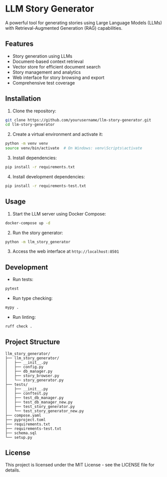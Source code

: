 # LLM Story Generator

A powerful tool for generating stories using Large Language Models (LLMs) with Retrieval-Augmented Generation (RAG) capabilities.

## Features

- Story generation using LLMs
- Document-based context retrieval
- Vector store for efficient document search
- Story management and analytics
- Web interface for story browsing and export
- Comprehensive test coverage

## Installation

1. Clone the repository:
```bash
git clone https://github.com/yourusername/llm-story-generator.git
cd llm-story-generator
```

2. Create a virtual environment and activate it:
```bash
python -m venv venv
source venv/bin/activate  # On Windows: venv\Scripts\activate
```

3. Install dependencies:
```bash
pip install -r requirements.txt
```

4. Install development dependencies:
```bash
pip install -r requirements-test.txt
```

## Usage

1. Start the LLM server using Docker Compose:
```bash
docker-compose up -d
```

2. Run the story generator:
```bash
python -m llm_story_generator
```

3. Access the web interface at `http://localhost:8501`

## Development

- Run tests:
```bash
pytest
```

- Run type checking:
```bash
mypy .
```

- Run linting:
```bash
ruff check .
```

## Project Structure

```
llm_story_generator/
├── llm_story_generator/
│   ├── __init__.py
│   ├── config.py
│   ├── db_manager.py
│   ├── story_browser.py
│   └── story_generator.py
├── tests/
│   ├── __init__.py
│   ├── conftest.py
│   ├── test_db_manager.py
│   ├── test_db_manager_new.py
│   ├── test_story_generator.py
│   └── test_story_generator_new.py
├── compose.yaml
├── pyproject.toml
├── requirements.txt
├── requirements-test.txt
├── schema.sql
└── setup.py
```

## License

This project is licensed under the MIT License - see the LICENSE file for details. 